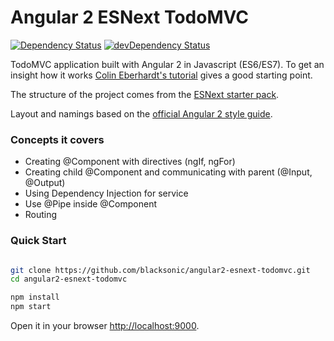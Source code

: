 # Angular 2 ESNext TodoMVC
[![Dependency Status](https://david-dm.org/blacksonic/angular2-esnext-todomvc.svg)](https://david-dm.org/blacksonic/angular2-esnext-todomvc)
[![devDependency Status](https://david-dm.org/blacksonic/angular2-esnext-todomvc/dev-status.svg)](https://david-dm.org/blacksonic/angular2-esnext-todomvc#info=devDependencies)

TodoMVC application built with Angular 2 in Javascript (ES6/ES7).
To get an insight how it works [Colin Eberhardt's tutorial](http://blog.scottlogic.com/2015/12/07/angular-2.html) gives a good starting point.

The structure of the project comes from the [ESNext starter pack](https://github.com/blacksonic/angular2-esnext-starter).

Layout and namings based on the [official Angular 2 style guide](https://angular.io/styleguide).

### Concepts it covers

- Creating @Component with directives (ngIf, ngFor)
- Creating child @Component and communicating with parent (@Input, @Output)
- Using Dependency Injection for service
- Use @Pipe inside @Component
- Routing

### Quick Start

```bash

git clone https://github.com/blacksonic/angular2-esnext-todomvc.git
cd angular2-esnext-todomvc

npm install
npm start

```

Open it in your browser [http://localhost:9000](http://localhost:9000).
